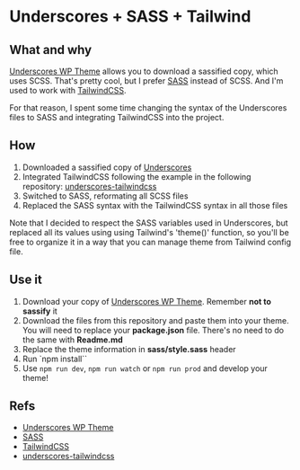 # Underscores + SASS + Tailwind

## What and why
[Underscores WP Theme](https://underscores.me/) allows you to download a sassified copy, which uses SCSS. That's pretty cool, but I prefer [SASS](https://sass-lang.com/) instead of SCSS. And I'm used to work with [TailwindCSS](https://tailwindcss.com/). 

For that reason, I spent some time changing the syntax of the Underscores files to SASS and integrating TailwindCSS into the project.

## How
1. Downloaded a sassified copy of [Underscores](https://underscores.me/)
2. Integrated TailwindCSS following the example in the following repository: [underscores-tailwindcss](https://github.com/WyattCast44/underscores-tailwindcss)
3. Switched to SASS, reformating all SCSS files
4. Replaced the SASS syntax with the TailwindCSS syntax in all those files

Note that I decided to respect the SASS variables used in Underscores, but replaced all its values using using Tailwind's 'theme()' function, so you'll be free to organize it in a way that you can manage theme from Tailwind config file.

## Use it
1. Download your copy of [Underscores WP Theme](https://underscores.me/). Remember **not to sassify** it
2. Download the files from this repository and paste them into your theme. You will need to replace your **package.json** file. There's no need to do the same with **Readme.md**
3. Replace the theme information in **sass/style.sass** header
4. Run `npm install``
5. Use `npm run dev`, `npm run watch` or `npm run prod` and develop your theme!

## Refs
- [Underscores WP Theme](https://underscores.me/)
- [SASS](https://sass-lang.com/)
- [TailwindCSS](https://tailwindcss.com/)
- [underscores-tailwindcss](https://github.com/WyattCast44/underscores-tailwindcss)